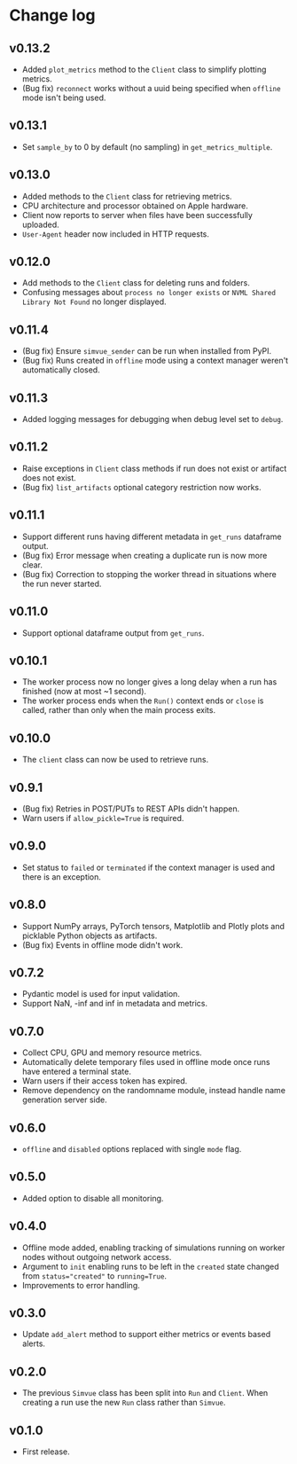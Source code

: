 # Change log

## v0.13.2

* Added `plot_metrics` method to the `Client` class to simplify plotting metrics.
* (Bug fix) `reconnect` works without a uuid being specified when `offline` mode isn't being used.

## v0.13.1

* Set `sample_by` to 0 by default (no sampling) in `get_metrics_multiple`.

## v0.13.0

* Added methods to the `Client` class for retrieving metrics.
* CPU architecture and processor obtained on Apple hardware.
* Client now reports to server when files have been successfully uploaded.
* `User-Agent` header now included in HTTP requests.

## v0.12.0

* Add methods to the `Client` class for deleting runs and folders.
* Confusing messages about `process no longer exists` or `NVML Shared Library Not Found` no longer displayed.

## v0.11.4

* (Bug fix) Ensure `simvue_sender` can be run when installed from PyPI.
* (Bug fix) Runs created in `offline` mode using a context manager weren't automatically closed.

## v0.11.3

* Added logging messages for debugging when debug level set to `debug`.

## v0.11.2

* Raise exceptions in `Client` class methods if run does not exist or artifact does not exist.
* (Bug fix) `list_artifacts` optional category restriction now works.

## v0.11.1

* Support different runs having different metadata in `get_runs` dataframe output.
* (Bug fix) Error message when creating a duplicate run is now more clear.
* (Bug fix) Correction to stopping the worker thread in situations where the run never started.

## v0.11.0

* Support optional dataframe output from `get_runs`.

## v0.10.1

* The worker process now no longer gives a long delay when a run has finished (now at most ~1 second).
* The worker process ends when the `Run()` context ends or `close` is called, rather than only when the main process exits.

## v0.10.0

* The `client` class can now be used to retrieve runs.

## v0.9.1

* (Bug fix) Retries in POST/PUTs to REST APIs didn't happen.
* Warn users if `allow_pickle=True` is required.

## v0.9.0

* Set status to `failed` or `terminated` if the context manager is used and there is an exception.

## v0.8.0

* Support NumPy arrays, PyTorch tensors, Matplotlib and Plotly plots and picklable Python objects as artifacts.
* (Bug fix) Events in offline mode didn't work.

## v0.7.2

* Pydantic model is used for input validation.
* Support NaN, -inf and inf in metadata and metrics.

## v0.7.0

* Collect CPU, GPU and memory resource metrics.
* Automatically delete temporary files used in offline mode once runs have entered a terminal state.
* Warn users if their access token has expired.
* Remove dependency on the randomname module, instead handle name generation server side.

## v0.6.0

* `offline` and `disabled` options replaced with single `mode` flag.

## v0.5.0

* Added option to disable all monitoring.

## v0.4.0

* Offline mode added, enabling tracking of simulations running on worker nodes without outgoing network access.
* Argument to `init` enabling runs to be left in the `created` state changed from `status="created"` to `running=True`.
* Improvements to error handling.

## v0.3.0

* Update `add_alert` method to support either metrics or events based alerts.

## v0.2.0

* The previous `Simvue` class has been split into `Run` and `Client`. When creating a run use the new `Run` class rather than `Simvue`.

## v0.1.0

* First release.

